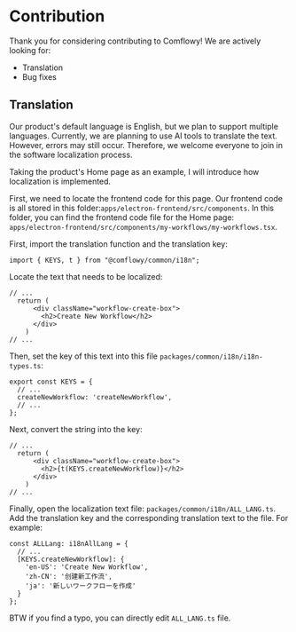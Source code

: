 # Contribution

Thank you for considering contributing to Comflowy! We are actively looking for:

* Translation
* Bug fixes

## Translation

Our product's default language is English, but we plan to support multiple languages. Currently, we are planning to use AI tools to translate the text. However, errors may still occur. Therefore, we welcome everyone to join in the software localization process.  

Taking the product's Home page as an example, I will introduce how localization is implemented.

First, we need to locate the frontend code for this page. Our frontend code is all stored in this folder:`apps/electron-frontend/src/components`. In this folder, you can find the frontend code file for the Home page: `apps/electron-frontend/src/components/my-workflows/my-workflows.tsx`.

First, import the translation function and the translation key:

```tsx
import { KEYS, t } from "@comflowy/common/i18n"; 
```

Locate the text that needs to be localized:

```tsx
// ...
  return (
      <div className="workflow-create-box">
        <h2>Create New Workflow</h2> 
      </div>
    )
// ...
```

Then, set the key of this text into this file `packages/common/i18n/i18n-types.ts`:

```tsx
export const KEYS = {
  // ...
  createNewWorkflow: 'createNewWorkflow',
  // ...
};
```

Next, convert the string into the key:

```tsx
// ...
  return (
      <div className="workflow-create-box">
        <h2>{t(KEYS.createNewWorkflow)}</h2> 
      </div>
    )
// ...
```

Finally, open the localization text file: `packages/common/i18n/ALL_LANG.ts`. Add the translation key and the corresponding translation text to the file. For example:

```tsx
const ALLLang: i18nAllLang = {
  // ...
  [KEYS.createNewWorkflow]: {
    'en-US': 'Create New Workflow',
    'zh-CN': '创建新工作流',
    'ja': '新しいワークフローを作成'
  }
};
```

BTW if you find a typo, you can directly edit `ALL_LANG.ts` file.
